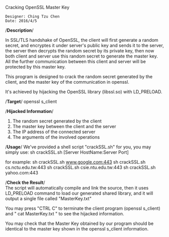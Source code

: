 Cracking OpenSSL Master Key

	Designer: Ching Tzu Chen
	Date: 2016/4/5

/******Description******/

In SSL/TLS handshake of OpenSSL, the client will first generate a random secret,
and encryptes it under server's public key and sends it to the server,
the server then decrypts the random secret by its private key,
then now both client and server use this random secret to generate the master key.
All the further communication between this client and server will be protected by this master key.

This program is designed to crack the random secret generated by the client,
and the master key of the communication in openssl.

It's achieved by hijacking the OpenSSL library (libssl.so) with LD_PRELOAD.


/******Target******/
openssl s_client


/******Hijacked Information******/
1. The random secret generated by the client
2. The master key between the client and the server
3. The IP address of the connected server 
4. The arguments of the involved operations


/******Usage******/
We've provided a shell script "crackSSL.sh" for you,
you may simply use: 
				sh crackSSL.sh [Server HostName:Server Port]
				
for example: 	sh crackSSL.sh www.google.com:443
				sh crackSSL.sh cs.nctu.edu.tw:443
				sh crackSSL.sh csie.ntu.edu.tw:443
				sh crackSSL.sh yahoo.com:443	

/******Check the Result******/				
The script will automatically compile and link the source,
then it uses LD_PRELOAD command to load our generated shared library,
and it will output a single file called "MasterKey.txt"

You may press "CTRL C" to terminate the client program (openssl s_client)
and " cat MasterKey.txt " to see the hijacked information.

You may check that the Master Key obtained by our program should be
identical to the master key shown in the openssl s_client information.
